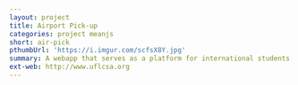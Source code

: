 ```yaml
---
layout: project
title: Airport Pick-up
categories: project meanjs
short: air-pick
pthumbUrl: 'https://i.imgur.com/scfsX8Y.jpg'
summary: A webapp that serves as a platform for international students requesting pickup ride or temporary lodging from our volunteers at UF.
ext-web: http://www.uflcsa.org
---
```

